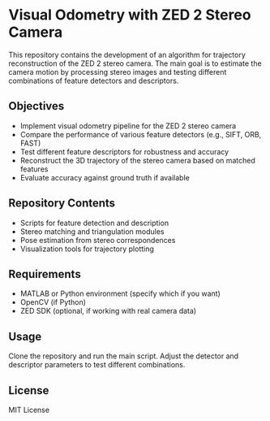 # Visual Odometry with ZED 2 Stereo Camera

This repository contains the development of an algorithm for trajectory reconstruction of the ZED 2 stereo camera. The main goal is to estimate the camera motion by processing stereo images and testing different combinations of feature detectors and descriptors.

## Objectives

- Implement visual odometry pipeline for the ZED 2 stereo camera
- Compare the performance of various feature detectors (e.g., SIFT, ORB, FAST)
- Test different feature descriptors for robustness and accuracy
- Reconstruct the 3D trajectory of the stereo camera based on matched features
- Evaluate accuracy against ground truth if available

## Repository Contents

- Scripts for feature detection and description
- Stereo matching and triangulation modules
- Pose estimation from stereo correspondences
- Visualization tools for trajectory plotting

## Requirements

- MATLAB or Python environment (specify which if you want)
- OpenCV (if Python)
- ZED SDK (optional, if working with real camera data)

## Usage

Clone the repository and run the main script. Adjust the detector and descriptor parameters to test different combinations.

## License

MIT License

